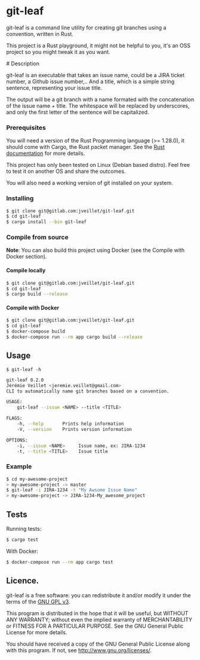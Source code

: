 # git-leaf

git-leaf is a command line utility for creating git branches using a convention, written in Rust.

This project is a Rust playground, it might not be helpful to you, it's an OSS project so you might tweak it as you want.

# Description

git-leaf is an executable that takes an issue name, could be a JIRA ticket number, a Github issue number,..
And a title, which is a simple string sentence, representing your issue title.

The output will be a git branch with a name formated with the concatenation of the issue name + title.
The whitespace will be replaced by underscores, and only the first letter of the sentence will be capitalized.

### Prerequisites

You will need a version of the Rust Programming language (>= 1.28.0), it should come with Cargo, the Rust packet manager.
See the [Rust documentation](https://doc.rust-lang.org/cargo/getting-started/installation.html) for more details.

This project has only been tested on Linux (Debian based distro). Feel free to test it on another OS and share the outcomes.

You will also need a working version of git installed on your system.

### Installing

```bash
$ git clone git@gitlab.com:jveillet/git-leaf.git
$ cd git-leaf
$ cargo install --bin git-leaf
```

### Compile from source

**Note**: You can also build this project using Docker (see the Compile with Docker section).

#### Compile locally

```bash
$ git clone git@gitlab.com:jveillet/git-leaf.git
$ cd git-leaf
$ cargo build --release
```

#### Compile with Docker

```bash
$ git clone git@gitlab.com:jveillet/git-leaf.git
$ cd git-leaf
$ docker-compose build
$ docker-compose run --rm app cargo build --release
```

## Usage

`$ git-leaf -h`

```bash
git-leaf 0.2.0
Jérémie Veillet <jeremie.veillet@gmail.com>
CLI to automatically name git branches based on a convention.

USAGE:
    git-leaf --issue <NAME> --title <TITLE>

FLAGS:
    -h, --help       Prints help information
    -V, --version    Prints version information

OPTIONS:
    -i, --issue <NAME>     Issue name, ex: JIRA-1234
    -t, --title <TITLE>    Issue title
```

### Example

```bash
$ cd my-awesome-project
> my-awesome-project -> master
$ git-leaf -i JIRA-1234 -t "My Awsome Issue Name"
> my-awesome-project -> JIRA-1234-My_awesome_project
```

## Tests

Running tests:

```bash
$ cargo test
```

With Docker:

```bash
$ docker-compose run --rm app cargo test
```

## Licence.

git-leaf is a free software: you can redistribute it and/or modify it under the terms of the [GNU GPL v3](LICENCE).

This program is distributed in the hope that it will be useful, but WITHOUT ANY WARRANTY; without even the implied warranty of MERCHANTABILITY or FITNESS FOR A PARTICULAR PURPOSE. See the GNU General Public License for more details.

You should have received a copy of the GNU General Public License along with this program. If not, see http://www.gnu.org/licenses/.